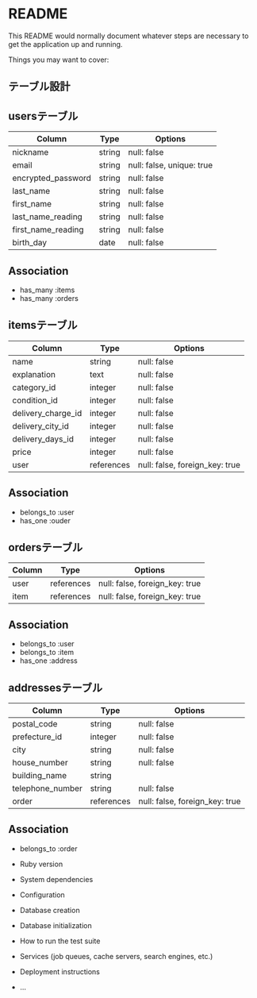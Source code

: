 # README

This README would normally document whatever steps are necessary to get the
application up and running.

Things you may want to cover:

## テーブル設計

## usersテーブル
| Column             | Type   | Options     |
| ------------------ | ------ | ----------- |
| nickname           | string | null: false |
| email              | string | null: false, unique: true |
| encrypted_password | string | null: false |
| last_name          | string | null: false |
| first_name         | string | null: false |
| last_name_reading  | string | null: false |
| first_name_reading | string | null: false |
| birth_day          | date   | null: false |
## Association
- has_many :items
- has_many :orders
## itemsテーブル
| Column             | Type   | Options                             |
| ------------------ | ------ | ----------------------------------- |
| name               | string | null: false                         |
| explanation        | text   | null: false                         |
| category_id        | integer| null: false                         |
| condition_id       | integer| null: false                         |
| delivery_charge_id | integer| null: false                         |
| delivery_city_id   | integer| null: false                         |
| delivery_days_id   | integer| null: false                         |
| price              | integer| null: false                         |
| user               | references| null: false, foreign_key: true   |
## Association
- belongs_to :user
- has_one :ouder
## ordersテーブル
| Column             | Type   | Options     |
| ------------------ | ------ | ----------- |
| user           | references | null: false, foreign_key: true |
| item           | references | null: false, foreign_key: true |
## Association
- belongs_to :user
- belongs_to :item
- has_one :address
## addressesテーブル
| Column             | Type   | Options                             |
| ------------------ | ------ | ----------------------------------- |
| postal_code        | string | null: false                         |
| prefecture_id      | integer| null: false                         |
| city               | string | null: false                         |
| house_number       | string | null: false                         |
| building_name      | string |                                     |
| telephone_number   | string | null: false                         |
| order              | references| null: false, foreign_key: true   |
## Association
- belongs_to :order
* Ruby version

* System dependencies

* Configuration

* Database creation

* Database initialization

* How to run the test suite

* Services (job queues, cache servers, search engines, etc.)

* Deployment instructions

* ...

